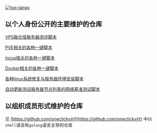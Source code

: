 <a href="https://github.com/spiritLHLS"><img src="https://github-readme-stats.vercel.app/api/top-langs/?username=spiritLHLS&theme=prussian&layout=compact&hide=handlebars,css" alt="top-langs"></img></a>

## 以个人身份公开的主要维护的仓库

[VPS融合怪服务器测评脚本](https://github.com/spiritLHLS/ecs)

[PVE相关的各种一键脚本](https://github.com/oneclickvirt/pve)

[incus相关的各种一键脚本](https://github.com/oneclickvirt/incus)

[Docker相关的各种一键脚本](https://github.com/oneclickvirt/docker)

[各种linux系统修复与服务器环境安装脚本](https://github.com/spiritLHLS/one-click-installation-script)

[自动更新测试服务器节点列表的网络基准测试脚本](https://github.com/spiritLHLS/ecsspeed)

## 以组织成员形式维护的仓库

见 [https://github.com/oneclickvirt](https://github.com/oneclickvirt) 中以 ```shell```语言和```golang```语言主导的仓库
